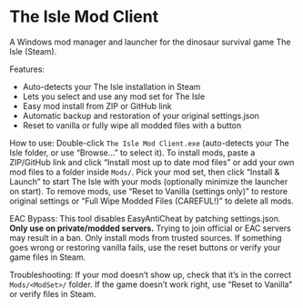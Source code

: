 # The Isle Mod Client

A Windows mod manager and launcher for the dinosaur survival game The Isle (Steam).

Features:
- Auto-detects your The Isle installation in Steam
- Lets you select and use any mod set for The Isle
- Easy mod install from ZIP or GitHub link
- Automatic backup and restoration of your original settings.json
- Reset to vanilla or fully wipe all modded files with a button

How to use: Double-click `The Isle Mod Client.exe` (auto-detects your The Isle folder, or use “Browse…” to select it). To install mods, paste a ZIP/GitHub link and click “Install most up to date mod files” or add your own mod files to a folder inside `Mods/`. Pick your mod set, then click “Install & Launch” to start The Isle with your mods (optionally minimize the launcher on start). To remove mods, use “Reset to Vanilla (settings only)” to restore original settings or “Full Wipe Modded Files (CAREFUL!)” to delete all mods.

EAC Bypass: This tool disables EasyAntiCheat by patching settings.json. **Only use on private/modded servers.** Trying to join official or EAC servers may result in a ban. Only install mods from trusted sources. If something goes wrong or restoring vanilla fails, use the reset buttons or verify your game files in Steam.

Troubleshooting: If your mod doesn’t show up, check that it’s in the correct `Mods/<ModSet>/` folder. If the game doesn’t work right, use “Reset to Vanilla” or verify files in Steam.

